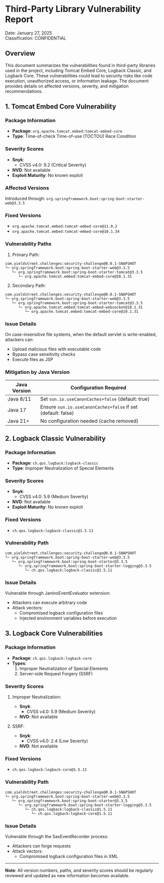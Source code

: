 # Third-Party Library Vulnerability Report

Date: January 27, 2025  
Classification: CONFIDENTIAL

## Overview
This document summarizes the vulnerabilities found in third-party libraries used in the project, including Tomcat Embed Core, Logback Classic, and Logback Core. These vulnerabilities could lead to security risks like code execution, unauthorized access, or information leakage. The document provides details on affected versions, severity, and mitigation recommendations.

## 1. Tomcat Embed Core Vulnerability

### Package Information
- **Package**: `org.apache.tomcat.embed:tomcat-embed-core`
- **Type**: Time-of-check Time-of-use (TOCTOU) Race Condition

### Severity Scores
- **Snyk**: 
  - CVSS v4.0: 9.2 (Critical Severity)
- **NVD**: Not available
- **Exploit Maturity**: No known exploit

### Affected Versions
Introduced through: `org.springframework.boot:spring-boot-starter-web@3.3.5`

### Fixed Versions
- `org.apache.tomcat.embed:tomcat-embed-core@11.0.2`
- `org.apache.tomcat.embed:tomcat-embed-core@10.1.34`

### Vulnerability Paths
1. Primary Path:
```
com.yieldstreet.challenges:security-challenge@0.0.1-SNAPSHOT
└─ org.springframework.boot:spring-boot-starter-web@3.3.5
   └─ org.springframework.boot:spring-boot-starter-tomcat@3.3.5
      └─ org.apache.tomcat.embed:tomcat-embed-core@10.1.31
```

2. Secondary Path:
```
com.yieldstreet.challenges:security-challenge@0.0.1-SNAPSHOT
└─ org.springframework.boot:spring-boot-starter-web@3.3.5
   └─ org.springframework.boot:spring-boot-starter-tomcat@3.3.5
      └─ org.apache.tomcat.embed:tomcat-embed-websocket@10.1.31
         └─ org.apache.tomcat.embed:tomcat-embed-core@10.1.31
```

### Issue Details
On case-insensitive file systems, when the default servlet is write-enabled, attackers can:
- Upload malicious files with executable code
- Bypass case sensitivity checks
- Execute files as JSP

### Mitigation by Java Version

| Java Version | Configuration Required |
|-------------|------------------------|
| Java 8/11 | Set `sun.io.useCanonCaches=false` (default: true) |
| Java 17 | Ensure `sun.io.useCanonCaches=false` if set (default: false) |
| Java 21+ | No configuration needed (cache removed) |

## 2. Logback Classic Vulnerability

### Package Information
- **Package**: `ch.qos.logback:logback-classic`
- **Type**: Improper Neutralization of Special Elements

### Severity Scores
- **Snyk**:
  - CVSS v4.0: 5.9 (Medium Severity)
- **NVD**: Not available
- **Exploit Maturity**: No known exploit

### Fixed Versions
- `ch.qos.logback:logback-classic@1.5.13`

### Vulnerability Path
```
com.yieldstreet.challenges:security-challenge@0.0.1-SNAPSHOT
└─ org.springframework.boot:spring-boot-starter-web@3.3.5
   └─ org.springframework.boot:spring-boot-starter@3.3.5
      └─ org.springframework.boot:spring-boot-starter-logging@3.3.5
         └─ ch.qos.logback:logback-classic@1.5.11
```

### Issue Details
Vulnerable through JaninoEventEvaluator extension:
- Attackers can execute arbitrary code
- Attack vectors:
  - Compromised logback configuration files
  - Injected environment variables before execution

## 3. Logback Core Vulnerabilities

### Package Information
- **Package**: `ch.qos.logback:logback-core`
- **Types**: 
  1. Improper Neutralization of Special Elements
  2. Server-side Request Forgery (SSRF)

### Severity Scores
1. Improper Neutralization:
   - **Snyk**:
     - CVSS v4.0: 5.9 (Medium Severity)
   - **NVD**: Not available

2. SSRF:
   - **Snyk**:
     - CVSS v4.0: 2.4 (Low Severity)
   - **NVD**: Not available

### Fixed Versions
- `ch.qos.logback:logback-core@1.5.13`

### Vulnerability Path
```
com.yieldstreet.challenges:security-challenge@0.0.1-SNAPSHOT
└─ org.springframework.boot:spring-boot-starter-web@3.3.5
   └─ org.springframework.boot:spring-boot-starter@3.3.5
      └─ org.springframework.boot:spring-boot-starter-logging@3.3.5
         └─ ch.qos.logback:logback-classic@1.5.11
            └─ ch.qos.logback:logback-core@1.5.11
```

### Issue Details
Vulnerable through the SaxEventRecorder process:
- Attackers can forge requests
- Attack vectors:
  - Compromised logback configuration files in XML

---

**Note**: All version numbers, paths, and severity scores should be regularly reviewed and updated as new information becomes available.